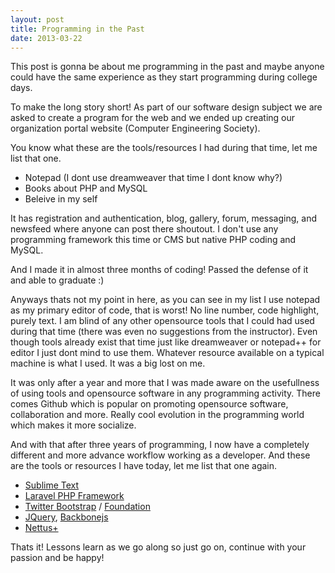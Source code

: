 ```yaml
---
layout: post
title: Programming in the Past
date: 2013-03-22
---
```


This post is gonna be about me programming in the past and maybe anyone could have the same experience as they start programming during college days.

To make the long story short! As part of our software design subject we are asked to create a program for the web and we ended up creating our organization portal website (Computer Engineering Society). 

You know what these are the tools/resources I had during that time, let me list that one.

* Notepad (I dont use dreamweaver that time I dont know why?)
* Books about PHP and MySQL
* Beleive in my self

It has registration and authentication, blog, gallery, forum, messaging, and newsfeed where anyone can post there shoutout. I don't use any programming framework this time or CMS but native PHP coding and MySQL. 

And I made it in almost three months of coding! Passed the defense of it and able to graduate :)

Anyways thats not my point in here, as you can see in my list I use notepad as my primary editor of code, that is worst! No line number, code highlight, purely text. I am blind of any other opensource tools that I could had used during that time (there was even no suggestions from the instructor). Even though tools already exist that time just like dreamweaver or notepad++ for editor I just dont mind to use them. Whatever resource available on a typical machine is what I used. It was a big lost on me.

It was only after a year and more that I was made aware on the usefullness of using tools and opensource software in any programming activity. There comes Github which is popular on promoting opensource software, collaboration and more. Really cool evolution in the programming world which makes it more socialize. 

And with that after three years of programming, I now have a completely different and more advance workflow working as a developer. And these are the tools or resources I have today, let me list that one again.

* [Sublime Text](http://www.sublimetext.com/)
* [Laravel PHP Framework](http://laravel.com/)
* [Twitter Bootstrap](http://twitter.github.com/bootstrap/index.html) / [Foundation](http://foundation.zurb.com/)
* [JQuery](http://jquery.com/), [Backbonejs](http://backbonejs.org/)
* [Nettus+](http://net.tutsplus.com/)

Thats it! Lessons learn as we go along so just go on, continue with your passion and be happy!
